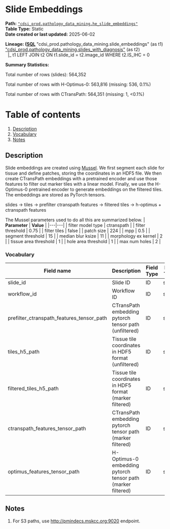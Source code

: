 # Slide Embeddings

<b>Path:</b> [`"cdsi_prod.pathology_data_mining.he_slide_embeddings"`](https://msk-mode-prod.cloud.databricks.com/explore/data/cdsi_prod/pathology_data_mining/he_slide_embeddings) <br/>
<b>Table Type:</b> Static <br/>
<b>Date created or last updated:</b> 2025-06-02 <br/>

<b>Lineage: ([SQL](https://msk-mode-prod.cloud.databricks.com/sql/editor/e5c4288b-5c95-423b-af15-2a4932367b53?o=646852163028571) </b>
"cdsi_prod.pathology_data_mining.slide_embeddings" (as t1) <br/>
["cdsi_prod.pathology_data_mining.slides_with_diagnosis"](https://github.com/msk-mind/datasheets-for-datasets/blob/main/pathology-data-mining/slides_with_diagnosis.md) (as t2) <br/>
&nbsp; |_ t1 LEFT JOIN t2 ON t1.slide_id = t2.image_id WHERE t2.IS_IHC = 0 <br/>

<b>Summary Statistics:</b>

Total number of rows (slides): 564,352 <br/>

Total number of rows with H-Optimus-0: 563,816 (missing: 536, 0.1%) <br/>

Total number of rows with CTransPath: 564,351 (missing: 1, <0.1%) <br/>

# Table of contents
1. [Description](#description)
2. [Vocabulary](#vocab)
3. [Notes](#notes)

## Description <a name="description"></a>

Slide embeddings are created using [Mussel](https://github.com/pathology-data-mining/Mussel). 
We first segment each slide for tissue and define patches, 
storing the coordinates in an HDF5 file.  We then create CTransPath embeddings with a pretrained 
encoder and use those features to filter out marker tiles with a linear model.  Finally, we use 
the H-Optimus-0 pretrained encoder to generate embeddings on the filtered tiles.  The embeddings are stored as PyTorch tensors.

slides &rarr; tiles &rarr; prefilter ctranspath features &rarr; filtered tiles &rarr; h-optimus + ctranspath features

The Mussel parameters used to do all this are summarized below.
| **Parameter** | **Value** |
|---|---|
| filter model type | ctranspath |
| filter threshold | 0.75 |
| filter tiles | false |
| patch size | 224 |
| mpp | 0.5 |
| segment threshold | 15 |
| median blur ksize | 11 |
| morphology ex kernel | 2 |
| tissue area threshold | 1 |
| hole area threshold | 1 |
| max num holes | 2 |


### Vocabulary <a name="vocab"></a>

| **Field name** | **Description** | **Field Type** | **Data Type** | **Field Format** |
|---|---|---|---|---|
| slide_id | Slide ID | ID | string |  |
| workflow_id | Workflow ID  | ID  | string | |
| prefilter_ctranspath_features_tensor_path | CTransPath embedding pytorch tensor path (unfiltered)| ID | string | full path |
| tiles_h5_path | Tissue tile coordinates in HDF5 format (unfiltered) | ID | string | full path |
| filtered_tiles_h5_path | Tissue tile coordinates in HDF5 format (marker filtered) | ID | string | full path |
| ctranspath_features_tensor_path | CTransPath embedding pytorch tensor path (marker filtered)| ID | string | full path |
| optimus_features_tensor_path | H-Optimus-0 embedding pytorch tensor path (marker filtered) | ID | string | full path |

## Notes <a name="notes"></a>

1. For S3 paths, use http://pmindecs.mskcc.org:9020 endpoint.
